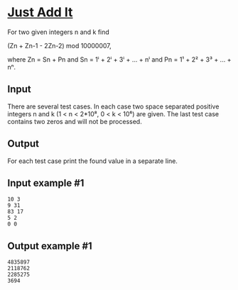 # [Just Add It](https://www.e-olymp.com/en/problems/5493)
For two given integers n and k find

(Zn + Zn-1 - 2Zn-2) mod 10000007,

where Zn = Sn + Pn and Sn = 1ⁱ + 2ⁱ + 3ⁱ + ... + nⁱ and Pn = 1¹ + 2² + 3³ + ... + nⁿ.

## Input
There are several test cases. In each case two space separated positive integers n and k (1 < n < 2*10⁸, 0 < k < 10⁶) are given. The last test case contains two zeros and will not be processed.

## Output
For each test case print the found value in a separate line.

## Input example #1
```
10 3
9 31
83 17
5 2
0 0
```

## Output example #1
```
4835897
2118762
2285275
3694
```
